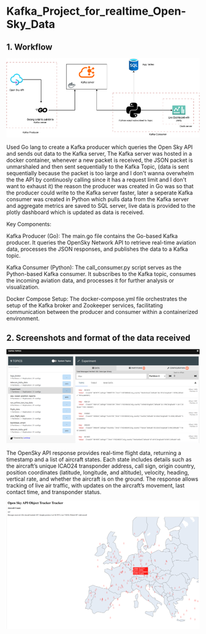 # Kafka_Project_for_realtime_Open-Sky_Data

## 1. Workflow

![Workflow](https://github.com/Omkar-Pats/Kafka_Project_for_realtime_Open-Sky_Data/blob/main/assets/Workflow.png)

Used Go lang to create a Kafka producer which queries the Open Sky API and sends out data to the Kafka server, The Kafka server was hosted in a docker container, whenever a new packet is received, the JSON packet is unmarshaled and then sent sequentially to the Kafka Topic, (data is sent sequentially because the packet is too large and I don't wanna overwhelm the the API by continuosly calling since it has a request limit and I don't want to exhaust it) the reason the producer was created in Go was so that the producer could write to the Kafka server faster, later a seperate Kafka consumer was created in Python which pulls data from the Kafka server and aggregate metrics are saved to SQL server, live data is provided to the plotly dashboard which is updated as data is received.

Key Components:

Kafka Producer (Go): The main.go file contains the Go-based Kafka producer. It queries the OpenSky Network API to retrieve real-time aviation data, processes the JSON responses, and publishes the data to a Kafka topic.​

Kafka Consumer (Python): The call_consumer.py script serves as the Python-based Kafka consumer. It subscribes to the Kafka topic, consumes the incoming aviation data, and processes it for further analysis or visualization.​

Docker Compose Setup: The docker-compose.yml file orchestrates the setup of the Kafka broker and Zookeeper services, facilitating communication between the producer and consumer within a containerized environment.

## 2. Screenshots and format of the data received

![Kafka Server](https://github.com/Omkar-Pats/Kafka_Project_for_realtime_Open-Sky_Data/blob/main/assets/Kafka%20server.png)

The OpenSky API response provides real-time flight data, returning a timestamp and a list of aircraft states. Each state includes details such as the aircraft’s unique ICAO24 transponder address, call sign, origin country, position coordinates (latitude, longitude, and altitude), velocity, heading, vertical rate, and whether the aircraft is on the ground. The response allows tracking of live air traffic, with updates on the aircraft’s movement, last contact time, and transponder status. 

![Dashboard](https://github.com/Omkar-Pats/Kafka_Project_for_realtime_Open-Sky_Data/blob/main/assets/Screenshot.png)

